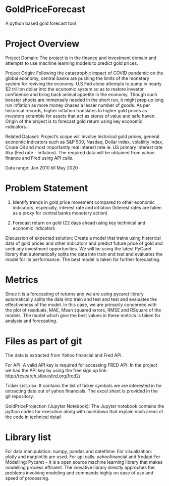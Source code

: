 # GoldPriceForecast
A python based gold forecast tool

# Project Overview

Project Domain: The project is in the finance and investment domain and attempts to use machine learning models to predict gold prices. 

Project Origin: Following the catastrophic impact of COVID pandemic on the global economy, central banks are pushing the limits of the monetary system for reviving the economy. U.S Fed alone attempts to pump in nearly $2 trillion dollar into the economic system so as to restore investor confidence and bring back animal appetite in the economy. Though such booster shoots are immensely needed in the short run, it might prep up long run inflation as more money chases a lesser number of goods. As per historical records, higher inflation translates to higher gold prices as investors scramble for assets that act as stores of value and safe haven. Origin of the project is to forecast gold return using key economic indicators.

Related Dataset: Project’s scope will involve historical gold prices, general economic indicators such as S&P 500, Nasdaq, Dollar index, volatility index, Crude Oil and most importantly real interest rate ie. US primary Interest rate Aka (Fed rate - inflation). The required data will be obtained from yahoo finance and Fred using API calls.  

Data range: Jan 2010 till May 2020

# Problem Statement
1. Identify trends in gold price movement compared to other economic indicators, especially, interest rate and inflation (Interest rates are taken as a proxy for central banks monetary action)
 
2. Forecast return on gold (22 days ahead using key technical and economic indicators

Discussion of expected solution: Create a model that trains using historical data of gold prices and other indicators and predict future price of gold and seek any investment opportunities. We will be using the latest PyCaret library that automatically splits the data into train and test and evaluates the model for its performance. The best model is taken for further forecasting.

# Metrics
Since it is a forecasting of returns and we are using pycaret library automatically splits the data into train and test and test and evaluates the effectiveness of the model. In this case, we are primarily concerned with the plot of residuals, MAE, Mean squared errors, RMSE and RSquare of the models. The model which give the best values in these metrics is taken for analysis and forecasting. 

# Files as part of git
The data is extracted from Yahoo financial and Fred API. 

For API: A valid API key is required for accessing FRED API. In the project we had the API key by using the free sign up link: http://research.stlouisfed.org/fred2/

Ticker List.xlsx: It contains the list of ticker symbols we are interested in for extracting data out of yahoo financials. The excel sheet is provided in the git repository.

GoldPriceProjection (Jupyter Notebook): The Jupyter notebook contains the python codes for execution along with markdown that explain each areas of the code in technical detail

# Library list
For data manipulation: numpy, pandas and datettime. 
For visualization: plotly and matplotlib are used. 
For api calls: yahoofinancial and fredapi
For Modelling: Pycaret - It is a open source machine learning library that makes modelling process efficient. The inovative library directly approches the problems involving modeling and commands highly on ease of use and speed of processing.  
